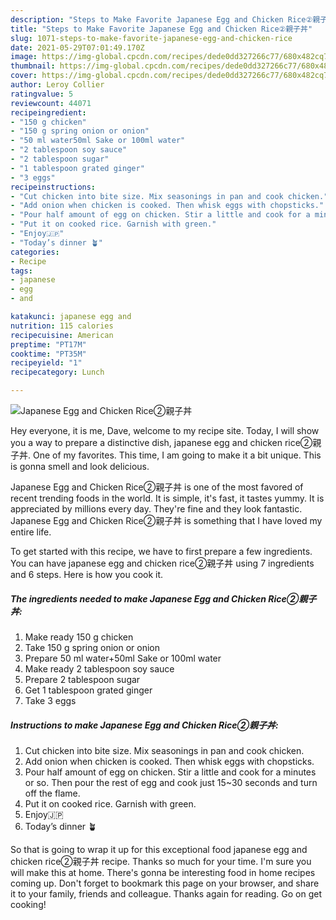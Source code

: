 ```yaml
---
description: "Steps to Make Favorite Japanese Egg and Chicken Rice②親子丼"
title: "Steps to Make Favorite Japanese Egg and Chicken Rice②親子丼"
slug: 1071-steps-to-make-favorite-japanese-egg-and-chicken-rice
date: 2021-05-29T07:01:49.170Z
image: https://img-global.cpcdn.com/recipes/dede0dd327266c77/680x482cq70/japanese-egg-and-chicken-rice親子丼-recipe-main-photo.jpg
thumbnail: https://img-global.cpcdn.com/recipes/dede0dd327266c77/680x482cq70/japanese-egg-and-chicken-rice親子丼-recipe-main-photo.jpg
cover: https://img-global.cpcdn.com/recipes/dede0dd327266c77/680x482cq70/japanese-egg-and-chicken-rice親子丼-recipe-main-photo.jpg
author: Leroy Collier
ratingvalue: 5
reviewcount: 44071
recipeingredient:
- "150 g chicken"
- "150 g spring onion or onion"
- "50 ml water50ml Sake or 100ml water"
- "2 tablespoon soy sauce"
- "2 tablespoon sugar"
- "1 tablespoon grated ginger"
- "3 eggs"
recipeinstructions:
- "Cut chicken into bite size. Mix seasonings in pan and cook chicken."
- "Add onion when chicken is cooked. Then whisk eggs with chopsticks."
- "Pour half amount of egg on chicken. Stir a little and cook for a minutes or so. Then pour the rest of egg and cook just 15~30 seconds and turn off the flame."
- "Put it on cooked rice. Garnish with green."
- "Enjoy🇯🇵"
- "Today’s dinner 🪴"
categories:
- Recipe
tags:
- japanese
- egg
- and

katakunci: japanese egg and 
nutrition: 115 calories
recipecuisine: American
preptime: "PT17M"
cooktime: "PT35M"
recipeyield: "1"
recipecategory: Lunch

---
```



![Japanese Egg and Chicken Rice②親子丼](https://img-global.cpcdn.com/recipes/dede0dd327266c77/680x482cq70/japanese-egg-and-chicken-rice親子丼-recipe-main-photo.jpg)

Hey everyone, it is me, Dave, welcome to my recipe site. Today, I will show you a way to prepare a distinctive dish, japanese egg and chicken rice②親子丼. One of my favorites. This time, I am going to make it a bit unique. This is gonna smell and look delicious.



Japanese Egg and Chicken Rice②親子丼 is one of the most favored of recent trending foods in the world. It is simple, it's fast, it tastes yummy. It is appreciated by millions every day. They're fine and they look fantastic. Japanese Egg and Chicken Rice②親子丼 is something that I have loved my entire life.


To get started with this recipe, we have to first prepare a few ingredients. You can have japanese egg and chicken rice②親子丼 using 7 ingredients and 6 steps. Here is how you cook it.

<!--inarticleads1-->

##### The ingredients needed to make Japanese Egg and Chicken Rice②親子丼:

1. Make ready 150 g chicken
1. Take 150 g spring onion or onion
1. Prepare 50 ml water+50ml Sake or 100ml water
1. Make ready 2 tablespoon soy sauce
1. Prepare 2 tablespoon sugar
1. Get 1 tablespoon grated ginger
1. Take 3 eggs




<!--inarticleads2-->

##### Instructions to make Japanese Egg and Chicken Rice②親子丼:

1. Cut chicken into bite size. Mix seasonings in pan and cook chicken.
1. Add onion when chicken is cooked. Then whisk eggs with chopsticks.
1. Pour half amount of egg on chicken. Stir a little and cook for a minutes or so. Then pour the rest of egg and cook just 15~30 seconds and turn off the flame.
1. Put it on cooked rice. Garnish with green.
1. Enjoy🇯🇵
1. Today’s dinner 🪴




So that is going to wrap it up for this exceptional food japanese egg and chicken rice②親子丼 recipe. Thanks so much for your time. I'm sure you will make this at home. There's gonna be interesting food in home recipes coming up. Don't forget to bookmark this page on your browser, and share it to your family, friends and colleague. Thanks again for reading. Go on get cooking!
